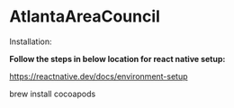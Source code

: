 # AtlantaAreaCouncil

Installation:

**Follow the steps in below location for react native setup:**

https://reactnative.dev/docs/environment-setup

brew install cocoapods



